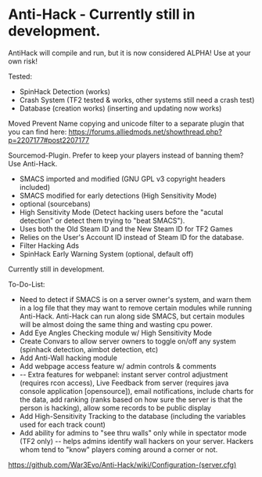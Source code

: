 Anti-Hack - Currently still in development.
=========

AntiHack will compile and run, but it is now considered ALPHA!   Use at your own risk!

Tested:
* SpinHack Detection (works)
* Crash System (TF2 tested & works, other systems still need a crash test)
* Database (creation works) (inserting and updating now works)

Moved Prevent Name copying and unicode filter to a separate plugin that you can find here:
https://forums.alliedmods.net/showthread.php?p=2207177#post2207177

Sourcemod-Plugin. Prefer to keep your players instead of banning them?  Use Anti-Hack.

* SMACS imported and modified (GNU GPL v3 copyright headers included)
* SMACS modified for early detections (High Sensitivity Mode)
* optional (sourcebans)
* High Sensitivity Mode (Detect hacking users before the "acutal detection" or detect them trying to "beat SMACS").
* Uses both the Old Steam ID and the New Steam ID for TF2 Games
* Relies on the User's Account ID instead of Steam ID for the database.
* Filter Hacking Ads
* SpinHack Early Warning System (optional, default off)



Currently still in development.


To-Do-List:
* Need to detect if SMACS is on a server owner's system, and warn them in a log file that they may want to remove certain modules while running Anti-Hack.  Anti-Hack can run along side SMACS, but certain modules will be almost doing the same thing and wasting cpu power.
* Add Eye Angles Checking module w/ High Sensitivity Mode
* Create Convars to allow server owners to toggle on/off any system (spinhack detection, aimbot detection, etc)
* Add Anti-Wall hacking module
* Add webpage access feature w/ admin controls & comments
* -- Extra features for webpanel: instant server control adjustment (requires rcon access), Live Feedback from server (requires java console application [opensource]), email notifications, include charts for the data, add ranking (ranks based on how sure the server is that the person is hacking), allow some records to be public display
* Add High-Sensitivity Tracking to the database (including the variables used for each track count)
* Add ability for admins to "see thru walls" only while in spectator mode (TF2 only) -- helps admins identify wall hackers on your server.   Hackers whom tend to "know" players coming around a corner or not.


https://github.com/War3Evo/Anti-Hack/wiki/Configuration-(server.cfg)

